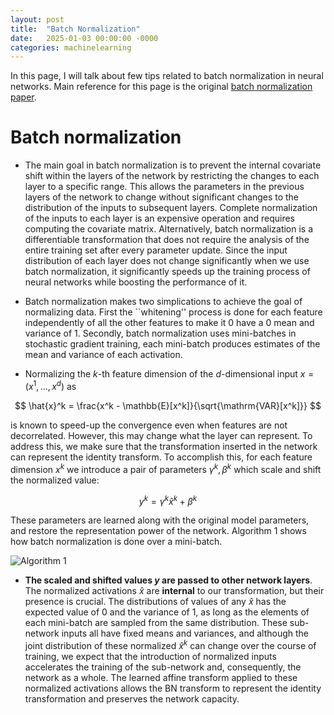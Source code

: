 ```yaml
---
layout: post
title:  "Batch Normalization"
date:   2025-01-03 00:00:00 -0000
categories: machinelearning
---
```


In this page, I will talk about few tips related to batch normalization in neural networks. Main reference for this page is the original [batch normalization paper](https://arxiv.org/pdf/1502.03167).

# Batch normalization

* The main goal in batch normalization is to prevent the internal covariate shift within the layers of the network by restricting the changes to each layer to a specific range. This allows the parameters in the previous layers of the network to change without significant changes to the distribution of the inputs to subsequent layers. Complete normalization of the inputs to each layer is an expensive operation and requires computing the covariate matrix. Alternatively, batch normalization is a differentiable transformation that does not require the analysis of the entire training set after every parameter update. Since the input distribution of each layer does not change significantly when we use batch normalization, it significantly speeds up the training process of neural networks while boosting the performance of it.

* Batch normalization makes two simplications to achieve the goal of normalizing data. First the ``whitening'' process is done for each feature independently of all the other features to make it 0 have a 0 mean and variance of 1. Secondly, batch normalization uses mini-batches in stochastic gradient training, each mini-batch produces estimates of the mean and variance of each activation.

* Normalizing the $k$-th feature dimension of the $d$-dimensional input $x=(x^{1}, \dots, x^{d})$ as 

$$
\hat{x}^k = \frac{x^k - \mathbb{E}[x^k]}{\sqrt{\mathrm{VAR}[x^k]}}
$$

is known to speed-up the convergence even when features are not decorrelated. However, this may change what the layer can represent. To address this, we make sure that the transformation inserted in the network can represent the identity transform. To accomplish this, for each feature dimension $x^k$ we introduce a pair of parameters $\gamma^k, \beta^k$ which scale and shift the normalized value:

$$
y^k = \gamma^k \hat{x}^k + \beta^k
$$

These parameters are learned along with the original model parameters, and restore the representation power of the network. Algorithm 1 shows how batch normalization is done over a mini-batch. 

![Algorithm 1](alg1-bn.png) 

* **The scaled and shifted values $y$ are passed to other network layers**. The normalized activations $\hat{x}$ are **internal** to our transformation, but their presence is crucial. The distributions of values of any $\hat{x}$  has the expected value of 0 and the variance of 1, as long as the elements of each mini-batch are sampled from the same distribution. These sub-network inputs all have fixed means and variances, and although the joint distribution of these normalized $\hat{x}^k$ can change
over the course of training, we expect that the introduction of normalized inputs accelerates the training of the
sub-network and, consequently, the network as a whole. The learned affine transform applied to these normalized
activations allows the BN transform to represent the identity transformation and preserves the network capacity.





